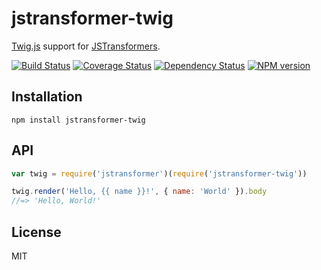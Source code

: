 # jstransformer-twig

[Twig.js](hhttps://github.com/justjohn/twig.js) support for [JSTransformers](http://github.com/jstransformers).

[![Build Status](https://img.shields.io/travis/jstransformers/jstransformer-twig/master.svg)](https://travis-ci.org/jstransformers/jstransformer-twig)
[![Coverage Status](https://img.shields.io/coveralls/jstransformers/jstransformer-twig/master.svg)](https://coveralls.io/r/jstransformers/jstransformer-twig?branch=master)
[![Dependency Status](https://img.shields.io/david/jstransformers/jstransformer-twig/master.svg)](http://david-dm.org/jstransformers/jstransformer-twig)
[![NPM version](https://img.shields.io/npm/v/jstransformer-twig.svg)](https://www.npmjs.org/package/jstransformer-twig)

## Installation

    npm install jstransformer-twig

## API

```js
var twig = require('jstransformer')(require('jstransformer-twig'))

twig.render('Hello, {{ name }}!', { name: 'World' }).body
//=> 'Hello, World!'
```

## License

MIT
